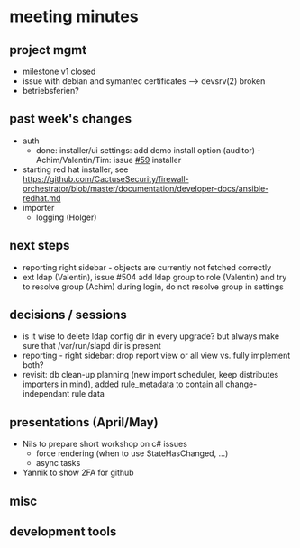 # meeting minutes

## project mgmt
- milestone v1 closed
- issue with debian and symantec certificates --> devsrv(2) broken
- betriebsferien?

## past week's changes
- auth 
  - done: installer/ui settings: add demo install option (auditor) - Achim/Valentin/Tim: issue [#59](https://github.com/CactuseSecurity/firewall-orchestrator/issues/59)
 installer
- starting red hat installer, see <https://github.com/CactuseSecurity/firewall-orchestrator/blob/master/documentation/developer-docs/ansible-redhat.md>
- importer
  - logging (Holger)

## next steps
- reporting right sidebar - objects are currently not fetched correctly
- ext ldap (Valentin), issue #504 add ldap group to role (Valentin) and try to resolve group (Achim) during login, do not resolve group in settings 

## decisions / sessions
- is it wise to delete ldap config dir in every upgrade? but always make sure that /var/run/slapd dir is present
- reporting - right sidebar:  drop report view or all view vs. fully implement both?  
- revisit: db clean-up planning (new import scheduler, keep distributes importers in mind), added rule_metadata to contain all change-independant rule data

## presentations (April/May)
- Nils to prepare short workshop on c# issues
  - force rendering (when to use StateHasChanged, ...)
  - async tasks
- Yannik to show 2FA for github
  
## misc
## development tools
